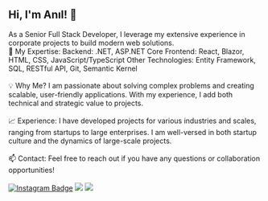 ## Hi, I'm Anıl! 👋
As a Senior Full Stack Developer, I leverage my extensive experience in corporate projects to build modern web solutions.
<br/>
🔹 My Expertise:
Backend: .NET, ASP.NET Core
Frontend: React, Blazor, HTML, CSS, JavaScript/TypeScript
Other Technologies: Entity Framework, SQL, RESTful API, Git, Semantic Kernel
<br/>
<br/>
💡 Why Me?
I am passionate about solving complex problems and creating scalable, user-friendly applications. With my experience, I add both technical and strategic value to projects.
<br/>
<br/>
📈 Experience:
I have developed projects for various industries and scales, ranging from startups to large enterprises. I am well-versed in both startup culture and the dynamics of large-scale projects.
<br/>
<br/>
📫 Contact:
Feel free to reach out if you have any questions or collaboration opportunities!
<br/>
<br/>
[![Instagram Badge](https://img.shields.io/badge/-Instagram-C13584?style=flat-quare&labelColor=C13584&logo=instagram&logoColor=white&link=link)](https://www.instagram.com/anil.cet) 
[![](https://img.shields.io/badge/LinkedIn-%230077B5.svg?&style=flat&logo=linkedin&logoColor=white)](https://www.linkedin.com/in/anilcetin/)
[![](https://img.shields.io/badge/Email-dev.anilcetin@gmail.com-white)](mailto:dev.anilcetin@gmail.com) 

